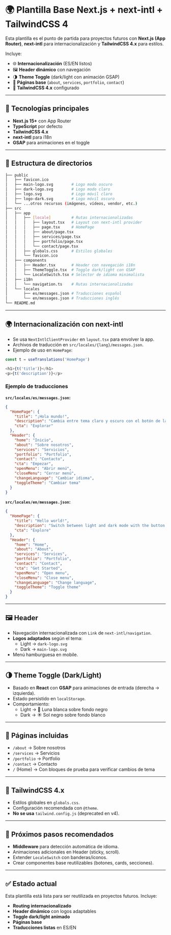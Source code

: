 # 🌍 Plantilla Base Next.js + next-intl + TailwindCSS 4

Esta plantilla es el punto de partida para proyectos futuros con **Next.js (App Router)**, **next-intl** para internacionalización y **TailwindCSS 4.x** para estilos.

Incluye:

  - 🌐 **Internacionalización** (ES/EN listos)
  - 🖼️ **Header dinámico** con navegación
  - 🌗 **Theme Toggle** (dark/light con animación GSAP)
  - 📑 **Páginas base** (`about`, `services`, `portfolio`, `contact`)
  - 🎨 **TailwindCSS 4.x** configurado

-----

## 🚀 Tecnologías principales

  - **Next.js 15+** con App Router
  - **TypeScript** por defecto
  - **TailwindCSS 4.x**
  - **next-intl** para i18n
  - **GSAP** para animaciones en el toggle

-----

## 📂 Estructura de directorios

```bash
├── public
│   ├── favicon.ico
│   ├── main-logo.svg        # Logo modo oscuro
│   ├── dark-logo.svg        # Logo modo claro
│   ├── logo.svg             # Logo móvil claro
│   ├── logo-dark.svg        # Logo móvil oscuro
│   └── ...otros recursos (imágenes, vídeos, vendor, etc.)
├── src
│   ├── app
│   │   ├── [locale]         # Rutas internacionalizadas
│   │   │   ├── layout.tsx   # Layout con next-intl provider
│   │   │   ├── page.tsx     # HomePage
│   │   │   ├── about/page.tsx
│   │   │   ├── services/page.tsx
│   │   │   ├── portfolio/page.tsx
│   │   │   └── contact/page.tsx
│   │   ├── globals.css      # Estilos globales
│   │   └── favicon.ico
│   ├── components
│   │   ├── Header.tsx       # Header con navegación i18n
│   │   ├── ThemeToggle.tsx  # Toggle dark/light con GSAP
│   │   └── LocaleSwitch.tsx # Selector de idioma minimalista
│   ├── i18n
│   │   └── navigation.ts    # Rutas internacionalizadas
│   └── locales
│       ├── es/messages.json # Traducciones español
│       └── en/messages.json # Traducciones inglés
└── README.md
```

-----

## 🌍 Internacionalización con next-intl

  - Se usa `NextIntlClientProvider` en `layout.tsx` para envolver la app.
  - Archivos de traducción en `src/locales/{lang}/messages.json`.
  - Ejemplo de uso en `HomePage`:

<!-- end list -->

```javascript
const t = useTranslations('HomePage')

<h1>{t('title')}</h1>
<p>{t('description')}</p>
```

### Ejemplo de traducciones

**`src/locales/es/messages.json`:**

```json
{
  "HomePage": {
    "title": "¡Hola mundo!",
    "description": "Cambia entre tema claro y oscuro con el botón de la esquina inferior derecha.",
    "cta": "Explorar"
  },
  "Header": {
    "home": "Inicio",
    "about": "Sobre nosotros",
    "services": "Servicios",
    "portfolio": "Portfolio",
    "contact": "Contacto",
    "cta": "Empezar",
    "openMenu": "Abrir menú",
    "closeMenu": "Cerrar menú",
    "changeLanguage": "Cambiar idioma",
    "toggleTheme": "Cambiar tema"
  }
}
```

**`src/locales/en/messages.json`:**

```json
{
  "HomePage": {
    "title": "Hello world!",
    "description": "Switch between light and dark mode with the button at the bottom right corner.",
    "cta": "Explore"
  },
  "Header": {
    "home": "Home",
    "about": "About",
    "services": "Services",
    "portfolio": "Portfolio",
    "contact": "Contact",
    "cta": "Get Started",
    "openMenu": "Open menu",
    "closeMenu": "Close menu",
    "changeLanguage": "Change language",
    "toggleTheme": "Toggle theme"
  }
}
```

-----

## 🖼️ Header

  - Navegación internacionalizada con `Link` de `next-intl/navigation`.
  - **Logos adaptados** según el tema:
      - Light → `dark-logo.svg`
      - Dark → `main-logo.svg`
  - Menú hamburguesa en mobile.

-----

## 🌗 Theme Toggle (Dark/Light)

  - Basado en **React** con **GSAP** para animaciones de entrada (derecha → izquierda).
  - Estado persistido en `localStorage`.
  - Comportamiento:
      - Light → 🌙 Luna blanca sobre fondo negro
      - Dark → ☀️ Sol negro sobre fondo blanco

-----

## 📑 Páginas incluidas

  - `/about` → Sobre nosotros
  - `/services` → Servicios
  - `/portfolio` → Portfolio
  - `/contact` → Contacto
  - `/` (Home) → Con bloques de prueba para verificar cambios de tema

-----

## 🎨 TailwindCSS 4.x

  - Estilos globales en `globals.css`.
  - Configuración recomendada con `@theme`.
  - **No se usa** `tailwind.config.js` (deprecated en v4).

-----

## 🔮 Próximos pasos recomendados

  - **Middleware** para detección automática de idioma.
  - Animaciones adicionales en Header (sticky, scroll).
  - Extender `LocaleSwitch` con banderas/íconos.
  - Crear componentes base reutilizables (botones, cards, secciones).

-----

## ✅ Estado actual

Esta plantilla está lista para ser reutilizada en proyectos futuros. Incluye:

  - **Routing internacionalizado**
  - **Header dinámico** con logos adaptables
  - **Toggle dark/light animado**
  - **Páginas base**
  - **Traducciones listas** en ES/EN